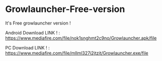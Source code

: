 # Growlauncher-Free-version
It's Free growlauncher version !

Android Download LINK ! : https://www.mediafire.com/file/nok1snghmt2c9no/Growlauncher.apk/file

PC Download LINK ! : https://www.mediafire.com/file/mllml327i2jtzit/Growlauncher.exe/file
